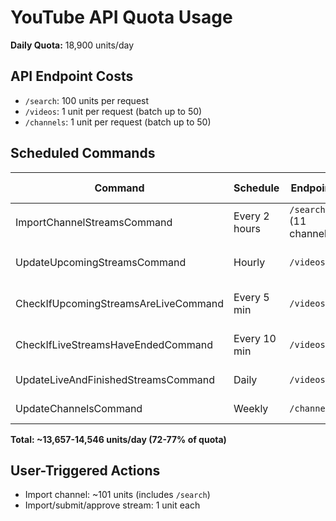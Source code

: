 # YouTube API Quota Usage

**Daily Quota:** 18,900 units/day

## API Endpoint Costs
- `/search`: 100 units per request
- `/videos`: 1 unit per request (batch up to 50)
- `/channels`: 1 unit per request (batch up to 50)

## Scheduled Commands

| Command | Schedule | Endpoint | Daily Cost | % of Quota |
|---------|----------|----------|------------|------------|
| ImportChannelStreamsCommand | Every 2 hours | `/search` (11 channels) | ~13,200 units | 70% |
| UpdateUpcomingStreamsCommand | Hourly | `/videos` | ~24-480 units | 0.1-2.5% |
| CheckIfUpcomingStreamsAreLiveCommand | Every 5 min | `/videos` | ~288-576 units | 1.5-3% |
| CheckIfLiveStreamsHaveEndedCommand | Every 10 min | `/videos` | ~144-288 units | 0.8-1.5% |
| UpdateLiveAndFinishedStreamsCommand | Daily | `/videos` | ~1-2 units | <0.1% |
| UpdateChannelsCommand | Weekly | `/channels` | ~0.3 units | <0.1% |

**Total: ~13,657-14,546 units/day (72-77% of quota)**

## User-Triggered Actions
- Import channel: ~101 units (includes `/search`)
- Import/submit/approve stream: 1 unit each
